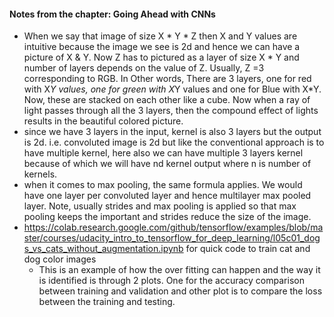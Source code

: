 #### Notes from the chapter: Going Ahead with CNNs
* When we say that image of size X * Y * Z then X and Y values are intuitive because the image we see is 2d and hence we can have a picture of X & Y. Now Z has to pictured as a layer of size X * Y and number of layers depends on the value of Z. Usually, Z =3 corresponding to RGB. In Other words, There are 3 layers, one for red with X*Y values, one for green with X*Y values and one for Blue with X*Y. Now, these are stacked on each other like a cube. Now when a ray of light  passes through all the 3 layers, then the compound effect of lights results in the beautiful colored picture.
* since we have 3 layers in the input, kernel is also 3 layers but the output is 2d. i.e. convoluted image is 2d but like the conventional approach is to have multiple kernel, here also we can have multiple 3 layers kernel because of which we will have nd kernel output where n is number of kernels.
* when it comes to max pooling, the same formula applies. We would have one layer per convoluted layer and hence multilayer max pooled layer. Note, usually strides and max pooling is applied so that max pooling keeps the important and strides reduce the size of the image.
* https://colab.research.google.com/github/tensorflow/examples/blob/master/courses/udacity_intro_to_tensorflow_for_deep_learning/l05c01_dogs_vs_cats_without_augmentation.ipynb for quick code to train cat and dog color images
  * This is an example of how the over fitting can happen and the way it is identified is through 2 plots. One for the accuracy comparison between training and validation and other plot is to compare the loss between the training and testing.
